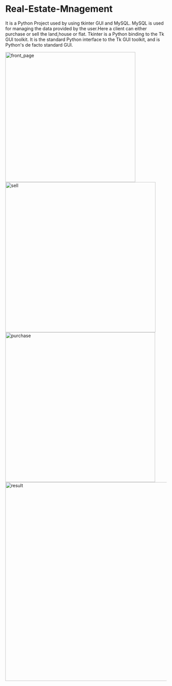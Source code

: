 # Real-Estate-Mnagement
It is a Python Project used by using tkinter GUI and MySQL.
MySQL is used for managing the data provided by the user.Here a client can either purchase or sell the land,house or flat.
Tkinter is a Python binding to the Tk GUI toolkit. It is the standard Python interface to the Tk GUI toolkit, and is Python's de facto standard GUI.


<img width="406" alt="front_page" src="https://user-images.githubusercontent.com/95533074/223143531-8febd93d-f637-47af-8d8b-a6a7e21a3cb5.png">
<img width="469" alt="sell" src="https://user-images.githubusercontent.com/95533074/223143556-86c07483-02d3-4905-9260-fff71b58d651.png">
<img width="468" alt="purchase" src="https://user-images.githubusercontent.com/95533074/223143575-e23e8535-ce80-4c23-b044-c4a77722a9c8.png">
<img width="621" alt="result" src="https://user-images.githubusercontent.com/95533074/223143589-25e3f5eb-71ba-414d-b1ce-549221605050.png">
